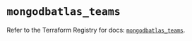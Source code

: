 # `mongodbatlas_teams`

Refer to the Terraform Registry for docs: [`mongodbatlas_teams`](https://registry.terraform.io/providers/mongodb/mongodbatlas/1.16.2/docs/resources/teams).

